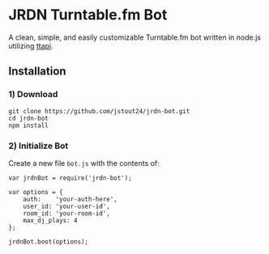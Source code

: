 JRDN Turntable.fm Bot
=====================

A clean, simple, and easily customizable Turntable.fm bot written in node.js utilizing [ttapi](https://github.com/alaingilbert/Turntable-API).

## Installation

### 1) Download

    git clone https://github.com/jstout24/jrdn-bot.git
    cd jrdn-bot
    npm install


### 2) Initialize Bot

Create a new file `bot.js` with the contents of:

    var jrdnBot = require('jrdn-bot');

    var options = {
        auth:    'your-auth-here',
        user_id: 'your-user-id',
        room_id: 'your-room-id',
        max_dj_plays: 4
    };

    jrdnBot.boot(options);